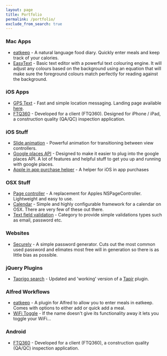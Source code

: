```yaml
---
layout: page
title: Portfolio
permalink: /portfolio/
exclude_from_search: true
---
```


### Mac Apps

- [eatkeep](https://itunes.apple.com/au/app/eatkeep/id905820483?mt=12) - A natural language food diary. Quickly enter meals and keep track of your calories.
- [EasyText](https://itunes.apple.com/us/app/easytext/id740019281?ls=1&mt=12) - Basic text editor with a powerful text colouring engine. It will adjust any colours based on the background using an equation that will make sure the foreground colours match perfectly for reading against the background.

### iOS Apps

- [GPS Text](https://itunes.apple.com/au/app/gps-text/id406972406?mt=8) - Fast and simple location messaging. Landing page available [here](http://gpstext.shaydesdsgn.com).
- [FTQ360](https://itunes.apple.com/au/app/ftq360-inspection-system/id524894778?mt=8) - Developed for a client (FTQ360). Designed for iPhone / iPad, a construction quality (QA/QC) inspection application.

### iOS Stuff

- [Slide animation](https://github.com/shaydesdsgn/SDFTransitionAnimatorSlide) - Powerful animation for transitioning between view controllers.
- [Google places API](https://github.com/shaydesdsgn/SDFPlaces) - Designed to make it easier to plug into the google places API. A lot of features and helpful stuff to get you up and running with google places.
- [Apple in app purchase helper](https://github.com/shaydesdsgn/SDFIAPHelper) - A helper for iOS in app purchases

### OSX Stuff

- [Page controller](https://github.com/shaydesdsgn/SDFPages) - A replacement for Apples NSPageController. Lightweight and easy to use.
- [Calendar](https://github.com/shaydesdsgn/SDFCalendarOSX) - Simple and highly configurable framework for a calendar on OSX. There are very few of these out there.
- [Text field validation](https://github.com/shaydesdsgn/SDF-NSTextField-Validation) - Category to provide simple validations types such as email, password etc.

### Websites

- [Securely](http://securely.shaydesdsgn.com/) - A simple password generator. Cuts out the most common used password and elimates most free will in generation so there is as little bias as possible.

### jQuery Plugins

- [Taprigo search](https://github.com/shaydesdsgn/jquery.sd.tapirgo) - Updated and 'working' version of a [Tapir](http://tapirgo.com/) plugin.

### Alfred Workflows

- [eatkeep](https://github.com/eatkeep/eatkeep-alfred) - A plugin for Alfred to allow you to enter meals in eatkeep. Comes with options to either add or quick add a meal.
- [WiFi Toggle](https://github.com/trentmilton/alfred-wifi-toggle) - If the name doesn't give its functionality away it lets you toggle your WiFi...

### Android

- [FTQ360](https://play.google.com/store/apps/details?id=net.ftq360.ftq360app) - Developed for a client (FTQ360), a construction quality (QA/QC) inspection application.